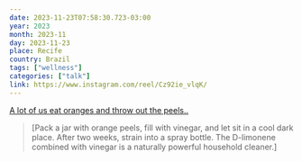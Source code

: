 ```yaml
---
date: 2023-11-23T07:58:30.723-03:00
year: 2023
month: 2023-11
day: 2023-11-23
place: Recife
country: Brazil
tags: ["wellness"]
categories: ["talk"]
link: https://www.instagram.com/reel/Cz92ie_vlqK/
---
```

[A lot of us eat oranges and throw out the peels..](https://www.instagram.com/reel/Cz92ie_vlqK/)

> [Pack a jar with orange peels, fill with vinegar, and let sit in a cool dark place. After two weeks, strain into a spray bottle. The D-limonene combined with vinegar is a naturally powerful household cleaner.]
